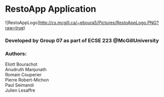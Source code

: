 # RestoApp Application  
![RestoAppLogo]http://cs.mcgill.ca/~eboura5/Pictures/RestoAppLogo.PNG?raw=true)  
### Developed by Group 07 as part of ECSE 223 @McGillUniversity  
### Authors: 
   Eliott Bourachot  
   Anudruth Manjunath  
   Romain Couperier  
   Pierre Robert-Michon  
   Paul Seimandi  
   Julien Lesaffre  
